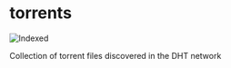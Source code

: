 torrents 
========
![Indexed](https://img.shields.io/badge/indexed-43284-blue)

Collection of torrent files discovered in the DHT network
